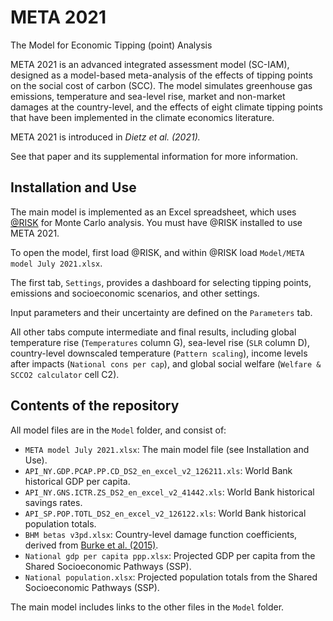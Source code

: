 # META 2021
The Model for Economic Tipping (point) Analysis

META 2021 is an advanced integrated assessment model (SC-IAM),
designed as a model-based meta-analysis of the effects of tipping
points on the social cost of carbon (SCC). The model simulates
greenhouse gas emissions, temperature and sea-level rise, market and
non-market damages at the country-level, and the effects of eight
climate tipping points that have been implemented in the climate
economics literature.

META 2021 is introduced in *Dietz et al. (2021).*

See that paper and its supplemental information for more information.

## Installation and Use

The main model is implemented as an Excel spreadsheet, which uses
[@RISK](https://www.palisade.com/risk/) for Monte Carlo analysis. You
must have @RISK installed to use META 2021.

To open the model, first load @RISK, and within @RISK load `Model/META
model July 2021.xlsx`.

The first tab, `Settings`, provides a dashboard for selecting tipping
points, emissions and socioeconomic scenarios, and other settings.

Input parameters and their uncertainty are defined on the `Parameters`
tab.

All other tabs compute intermediate and final results, including
global temperature rise (`Temperatures` column G), sea-level rise
(`SLR` column D), country-level downscaled temperature (`Pattern
scaling`), income levels after impacts (`National cons per cap`), and
global social welfare (`Welfare & SCCO2 calculator` cell C2).

## Contents of the repository

All model files are in the `Model` folder, and consist of:

 - `META model July 2021.xlsx`: The main model file (see Installation and Use).
 - `API_NY.GDP.PCAP.PP.CD_DS2_en_excel_v2_126211.xls`: World Bank historical GDP per capita.
 - `API_NY.GNS.ICTR.ZS_DS2_en_excel_v2_41442.xls`: World Bank historical savings rates.
 - `API_SP.POP.TOTL_DS2_en_excel_v2_126122.xls`: World Bank historical population totals.
 - `BHM betas v3pd.xlsx`: Country-level damage function coefficients, derived from [Burke et al. (2015)](https://www.nature.com/articles/nature15725).
 - `National gdp per capita ppp.xlsx`: Projected GDP per capita from the Shared Socioeconomic Pathways (SSP).
 - `National population.xlsx`: Projected population totals from the Shared Socioeconomic Pathways (SSP).

The main model includes links to the other files in the `Model` folder.

